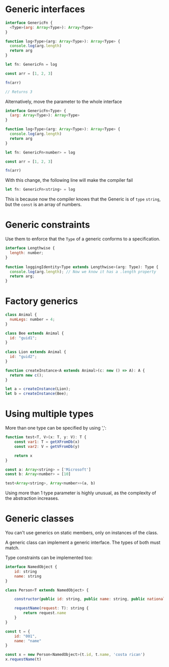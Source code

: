 # Generic interfaces

```js
interface GenericFn {
  <Type>(arg: Array<Type>): Array<Type>
}

function log<Type>(arg: Array<Type>): Array<Type> {
  console.log(arg.length)
  return arg
}

let fn: GenericFn = log

const arr = [1, 2, 3]

fn(arr)

// Returns 3
```

Alternatively, move the parameter to the whole interface

```js
interface GenericFn<Type> {
  (arg: Array<Type>): Array<Type>
}

function log<Type>(arg: Array<Type>): Array<Type> {
  console.log(arg.length)
  return arg
}

let fn: GenericFn<number> = log

const arr = [1, 2, 3]

fn(arr)
```

With this change, the following line will make the compiler fail

```js
let fn: GenericFn<string> = log
```

This is because now the compiler knows that the Generic is of `type` `string`, but the `const` is an array of numbers.

# Generic constraints

Use them to enforce that the `Type` of a generic conforms to a specification.

```js
interface Lengthwise {
  length: number;
}
 
function loggingIdentity<Type extends Lengthwise>(arg: Type): Type {
  console.log(arg.length); // Now we know it has a .length property
  return arg;
}
```

# Factory generics

```js
class Animal {
  numLegs: number = 4;
}

class Bee extends Animal {
  id: "guid1";
}
 
class Lion extends Animal {
  id: "guid2";
}

function createInstance<A extends Animal>(c: new () => A): A {
  return new c();
}

let a = createInstance(Lion);
let b = createInstance(Bee);
```

# Using multiple types

More than one type can be specified by using ',':

```js
function test<T, V>(x: T, y: V): T {
    const var1: T = getXFromDb(x)
    const var2: V = getVFromDb(y)

    return x
}

const a: Array<string> = ['Microsoft']
const b: Array<number> = [10]

test<Array<string>, Array<number>>(a, b)
```

Using more than 1 type parameter is highly unusual, as the complexity of the abstraction increases.

# Generic classes

You can't use generics on static members, only on instances of the class.

A generic class can implement a generic interface. The types of both must match.

Type constraints can be implemented too:

```js
interface NamedObject {
    id: string
    name: string
}

class Person<T extends NamedObject> {

    constructor(public id: string, public name: string, public nationality: string) { }

    requestName(request: T): string {
        return request.name
    }
}

const t = {
    id: "001",
    name: "name"
}

const x = new Person<NamedObject>(t.id, t.name, 'costa rican')
x.requestName(t)
```